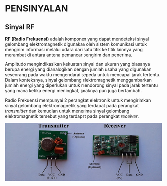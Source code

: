 # PENSINYALAN


## Sinyal RF
 **RF (Radio Frekuensi)** adalah komponen yang dapat mendeteksi sinyal gelombang elektromagnetik digunakan oleh sistem komunikasi untuk mengirim informasi melalui udara dari satu titik ke titik lainnya yang merambat di antara antena pemancar pengirim dan penerima.

Amplitudo mengindikasikan kekuatan sinyal dan ukuran yang biasanya berupa energi yang dianalogikan dengan jumlah usaha yang digunakan seseorang pada waktu mengendarai sepeda untuk mencapai jarak tertentu. Dalam konteksnya, sinyal gelombang elektromagnetik menggambarkan jumlah energi yang diperlukan untuk mendorong sinyal pada jarak tertentu yang mana ketika energi meningkat, jaraknya pun juga bertambah.

Radio Frekuensi mempunyai 2 perangkat elektronik untuk mengirimkan sinyal gelombang elektromagnetik yang terdapat pada perangkat _transmitter_ dan kemudian untuk menerima sinyal gelombang elektromagnetik tersebut yang terdapat pada perangkat _receiver_. 

![Image](RF.jpg)


